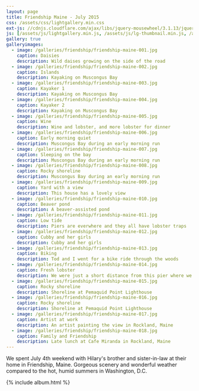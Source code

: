```yaml
---
layout: page
title: Friendship Maine - July 2015
css: /assets/css/lightgallery.min.css
ext-js: //cdnjs.cloudflare.com/ajax/libs/jquery-mousewheel/3.1.13/jquery.mousewheel.min.js
js: [/assets/js/lightgallery.min.js, /assets/js/lg-thumbnail.min.js, /assets/js/lg-fullscreen.min.js]
gallery: true
galleryimages:
  - image: /galleries/friendship/friendship-maine-001.jpg
    caption: Daisies
    description: Wild daises growing on the side of the road
  - image: /galleries/friendship/friendship-maine-002.jpg
    caption: Islands
    description: Kayaking on Muscongus Bay 
  - image: /galleries/friendship/friendship-maine-003.jpg
    caption: Kayaker 1
    description: Kayaking on Muscongus Bay 
  - image: /galleries/friendship/friendship-maine-004.jpg
    caption: Kayaker 2
    description: Kayaking on Muscongus Bay 
  - image: /galleries/friendship/friendship-maine-005.jpg
    caption: Wine 
    description: Wine and lobster, and more lobster for dinner
  - image: /galleries/friendship/friendship-maine-006.jpg
    caption: Early morning quiet
    description: Muscongus Bay during an early morning run
  - image: /galleries/friendship/friendship-maine-007.jpg
    caption: Sleeping on the bay
    description: Muscongus Bay during an early morning run
  - image: /galleries/friendship/friendship-maine-008.jpg
    caption: Rocky shoreline
    description: Muscongus Bay during an early morning run
  - image: /galleries/friendship/friendship-maine-009.jpg
    caption: Yard with a view
    description: This house has a lovely view
  - image: /galleries/friendship/friendship-maine-010.jpg
    caption: Beaver pond
    description: A beaver-assisted pond
  - image: /galleries/friendship/friendship-maine-011.jpg
    caption: Low tide
    description: Piers are everwhere and they all have lobster traps
  - image: /galleries/friendship/friendship-maine-012.jpg
    caption: Cubby and her girls
    description: Cubby and her girls
  - image: /galleries/friendship/friendship-maine-013.jpg
    caption: Biking
    description: Tod and I went for a bike ride through the woods
  - image: /galleries/friendship/friendship-maine-014.jpg
    caption: Fresh lobster
    description: We were just a short distance from this pier where we bought fresh lobster pulled right from the water
  - image: /galleries/friendship/friendship-maine-015.jpg
    caption: Rocky shoreline 
    description: Shoreline at Pemaquid Point Lighthouse
  - image: /galleries/friendship/friendship-maine-016.jpg
    caption: Rocky shoreline 
    description: Shoreline at Pemaquid Point Lighthouse
  - image: /galleries/friendship/friendship-maine-017.jpg
    caption: Artist at work
    description: An artist painting the view in Rockland, Maine
  - image: /galleries/friendship/friendship-maine-018.jpg
    caption: Family and Friendship
    description: Late lunch at Cafe Miranda in Rockland, Maine
---
```

We spent July 4th weekend with Hilary's brother and sister-in-law at their home in Friendship, Maine.  Gorgeous scenery and wonderful weather compared to the hot, humid summers in Washington, D.C.

{% include album.html %}

